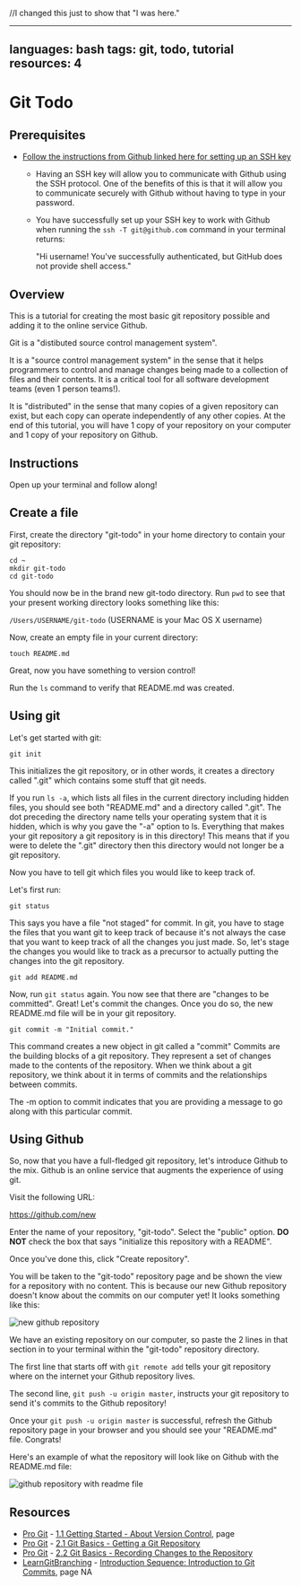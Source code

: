 //I changed this just to show that "I was here."

---
  languages: bash
  tags: git, todo, tutorial
  resources: 4
---

# Git Todo

## Prerequisites

* [Follow the instructions from Github linked here for setting up an SSH key](https://help.github.com/articles/generating-ssh-keys)
    - Having an SSH key will allow you to communicate with Github using
      the SSH protocol. One of the benefits of this is that
      it will allow you to communicate securely with Github without
      having to type in your password.
    - You have successfully set up your SSH key to work with Github when
      running the `ssh -T git@github.com` command in your terminal returns:

      "Hi username! You've successfully authenticated, but GitHub does not
      provide shell access."

## Overview

This is a tutorial for creating the most basic git repository possible
and adding it to the online service Github.

Git is a "distibuted source control management system".

It is a "source control management system" in the sense that it helps
programmers to control and manage changes being made to a collection of
files and their contents. It is a critical tool for all software
development teams (even 1 person teams!).

It is "distributed" in the sense that many copies of a given repository
can exist, but each copy can operate independently of any other copies.
At the end of this tutorial, you will have 1 copy of your repository on
your computer and 1 copy of your repository on Github.

## Instructions

Open up your terminal and follow along!

## Create a file

First, create the directory "git-todo" in your home directory to contain your git repository:

```
cd ~
mkdir git-todo
cd git-todo
```

You should now be in the brand new git-todo directory. Run `pwd` to see that 
your present working directory looks something like this:

`/Users/USERNAME/git-todo` (USERNAME is your Mac OS X username)

Now, create an empty file in your current directory:

```
touch README.md
```

Great, now you have something to version control! 

Run the `ls` command to verify that README.md was created.

## Using git

Let's get started with git:

```
git init
```

This initializes the git repository, or in other words, it creates a
directory called ".git" which contains some stuff that git needs.

If you run `ls -a`, which lists all
files in the current directory including hidden files, you should see
both "README.md" and a directory called ".git". The dot preceding the
directory name tells your operating system that it is hidden, which is
why you gave the "-a" option to ls. Everything that makes your git
repository a git repository is in this directory! This means that if you
were to delete the ".git" directory then this directory would not longer
be a git repository.

Now you have to tell git which files you would like to keep track of.

Let's first run:

```
git status
```

This says you have a file "not staged" for commit. In git, you
have to stage the files that you want git to keep track of because it's not
always the case that you want to keep track of all the changes you just made.
So, let's stage the changes you would like to track as a precursor to actually
putting the changes into the git repository.

```
git add README.md
```

Now, run `git status` again. You now see that there are "changes to be
committed". Great! Let's commit the changes. Once you do so, the new
README.md file will be in your git repository.

```
git commit -m "Initial commit."
```

This command creates a new object in git called a "commit"
Commits are the building blocks of a git repository. They represent a set of
changes made to the contents of the repository. When we think about a git
repository, we think about it in terms of commits and the relationships
between commits.

The -m option to commit indicates that you are providing a message to go
along with this particular commit.

## Using Github

So, now that you have a full-fledged git repository, let's introduce
Github to the mix. Github is an online service that augments the
experience of using git. 

Visit the following URL:

https://github.com/new

Enter the name of your repository, "git-todo". Select the "public"
option. **DO NOT** check the box that says "initialize this repository with a README".

Once you've done this, click "Create repository".

You will be taken to the "git-todo" repository page and be shown the view
for a repository with no content. This is because our new Github
repository doesn't know about the commits on our computer yet!
It looks something like this:

![new github repository](http://flatiron-web-assets.s3.amazonaws.com/curriculum/git-todo/empty-github-repository.png)

We have an existing repository on our computer, so paste the 2 lines in that section in
to your terminal within the "git-todo" repository directory.

The first line that starts off with `git remote add` tells your git
repository where on the internet your Github repository lives.

The second line, `git push -u origin master`, instructs your git
repository to send it's commits to the Github repository!

Once your `git push -u origin master` is successful, refresh the Github
repository page in your browser and you should see your "README.md" file. Congrats!

Here's an example of what the repository will look like on Github with
the README.md file:

![github repository with readme file](http://flatiron-web-assets.s3.amazonaws.com/curriculum/git-todo/git-todo-github-with-readme.png)

## Resources
* [Pro Git](http://git-scm.com/book/) - [1.1 Getting Started - About Version Control](http://git-scm.com/book/en/Getting-Started-About-Version-Control), page 
* [Pro Git](http://git-scm.com/book/) - [2.1 Git Basics - Getting a Git Repository](http://git-scm.com/book/en/Git-Basics-Getting-a-Git-Repository)
* [Pro Git](http://git-scm.com/book/) - [2.2 Git Basics - Recording Changes to the Repository](http://git-scm.com/book/en/Git-Basics-Recording-Changes-to-the-Repository)
* [LearnGitBranching](http://pcottle.github.io/learnGitBranching/) - [Introduction Sequence: Introduction to Git Commits](http://pcottle.github.io/learnGitBranching/), page NA

